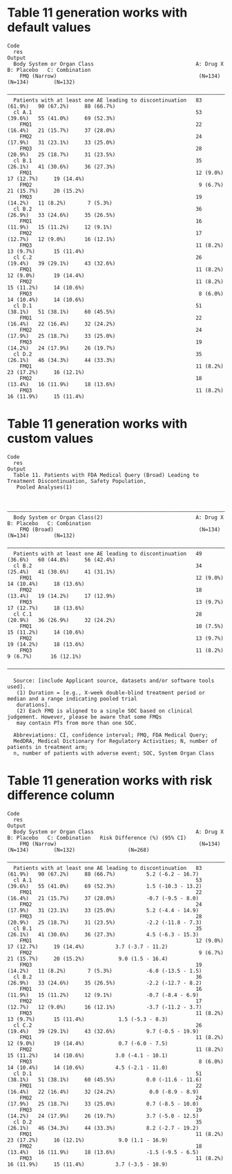 # Table 11 generation works with default values

    Code
      res
    Output
      Body System or Organ Class                                 A: Drug X    B: Placebo   C: Combination
        FMQ (Narrow)                                              (N=134)      (N=134)        (N=132)    
      ———————————————————————————————————————————————————————————————————————————————————————————————————
      Patients with at least one AE leading to discontinuation   83 (61.9%)   90 (67.2%)     88 (66.7%)  
      cl A.1                                                     53 (39.6%)   55 (41.0%)     69 (52.3%)  
        FMQ1                                                     22 (16.4%)   21 (15.7%)     37 (28.0%)  
        FMQ2                                                     24 (17.9%)   31 (23.1%)     33 (25.0%)  
        FMQ3                                                     28 (20.9%)   25 (18.7%)     31 (23.5%)  
      cl B.1                                                     35 (26.1%)   41 (30.6%)     36 (27.3%)  
        FMQ1                                                     12 (9.0%)    17 (12.7%)     19 (14.4%)  
        FMQ2                                                      9 (6.7%)    21 (15.7%)     20 (15.2%)  
        FMQ3                                                     19 (14.2%)   11 (8.2%)       7 (5.3%)   
      cl B.2                                                     36 (26.9%)   33 (24.6%)     35 (26.5%)  
        FMQ1                                                     16 (11.9%)   15 (11.2%)     12 (9.1%)   
        FMQ2                                                     17 (12.7%)   12 (9.0%)      16 (12.1%)  
        FMQ3                                                     11 (8.2%)    13 (9.7%)      15 (11.4%)  
      cl C.2                                                     26 (19.4%)   39 (29.1%)     43 (32.6%)  
        FMQ1                                                     11 (8.2%)    12 (9.0%)      19 (14.4%)  
        FMQ2                                                     11 (8.2%)    15 (11.2%)     14 (10.6%)  
        FMQ3                                                      8 (6.0%)    14 (10.4%)     14 (10.6%)  
      cl D.1                                                     51 (38.1%)   51 (38.1%)     60 (45.5%)  
        FMQ1                                                     22 (16.4%)   22 (16.4%)     32 (24.2%)  
        FMQ2                                                     24 (17.9%)   25 (18.7%)     33 (25.0%)  
        FMQ3                                                     19 (14.2%)   24 (17.9%)     26 (19.7%)  
      cl D.2                                                     35 (26.1%)   46 (34.3%)     44 (33.3%)  
        FMQ1                                                     11 (8.2%)    23 (17.2%)     16 (12.1%)  
        FMQ2                                                     18 (13.4%)   16 (11.9%)     18 (13.6%)  
        FMQ3                                                     11 (8.2%)    16 (11.9%)     15 (11.4%)  

# Table 11 generation works with custom values

    Code
      res
    Output
      Table 11. Patients with FDA Medical Query (Broad) Leading to Treatment Discontinuation, Safety Population,
       Pooled Analyses(1)
      
      
      ———————————————————————————————————————————————————————————————————————————————————————————————————
      Body System or Organ Class(2)                              A: Drug X    B: Placebo   C: Combination
        FMQ (Broad)                                               (N=134)      (N=134)        (N=132)    
      ———————————————————————————————————————————————————————————————————————————————————————————————————
      Patients with at least one AE leading to discontinuation   49 (36.6%)   60 (44.8%)     56 (42.4%)  
      cl B.2                                                     34 (25.4%)   41 (30.6%)     41 (31.1%)  
        FMQ1                                                     12 (9.0%)    14 (10.4%)     18 (13.6%)  
        FMQ2                                                     18 (13.4%)   19 (14.2%)     17 (12.9%)  
        FMQ3                                                     13 (9.7%)    17 (12.7%)     18 (13.6%)  
      cl C.1                                                     28 (20.9%)   36 (26.9%)     32 (24.2%)  
        FMQ1                                                     10 (7.5%)    15 (11.2%)     14 (10.6%)  
        FMQ2                                                     13 (9.7%)    19 (14.2%)     18 (13.6%)  
        FMQ3                                                     11 (8.2%)     9 (6.7%)      16 (12.1%)  
      ———————————————————————————————————————————————————————————————————————————————————————————————————
      
      Source: [include Applicant source, datasets and/or software tools used].
       (1) Duration = [e.g., X-week double-blind treatment period or median and a range indicating pooled trial
       durations].
       (2) Each FMQ is aligned to a single SOC based on clinical judgement. However, please be aware that some FMQs
       may contain PTs from more than one SOC.
      
      Abbreviations: CI, confidence interval; FMQ, FDA Medical Query;
      MedDRA, Medical Dictionary for Regulatory Activities; N, number of patients in treatment arm;
      n, number of patients with adverse event; SOC, System Organ Class

# Table 11 generation works with risk difference column

    Code
      res
    Output
      Body System or Organ Class                                 A: Drug X    B: Placebo   C: Combination   Risk Difference (%) (95% CI)
        FMQ (Narrow)                                              (N=134)      (N=134)        (N=132)                 (N=268)           
      ——————————————————————————————————————————————————————————————————————————————————————————————————————————————————————————————————
      Patients with at least one AE leading to discontinuation   83 (61.9%)   90 (67.2%)     88 (66.7%)          5.2 (-6.2 - 16.7)      
      cl A.1                                                     53 (39.6%)   55 (41.0%)     69 (52.3%)          1.5 (-10.3 - 13.2)     
        FMQ1                                                     22 (16.4%)   21 (15.7%)     37 (28.0%)          -0.7 (-9.5 - 8.0)      
        FMQ2                                                     24 (17.9%)   31 (23.1%)     33 (25.0%)          5.2 (-4.4 - 14.9)      
        FMQ3                                                     28 (20.9%)   25 (18.7%)     31 (23.5%)          -2.2 (-11.8 - 7.3)     
      cl B.1                                                     35 (26.1%)   41 (30.6%)     36 (27.3%)          4.5 (-6.3 - 15.3)      
        FMQ1                                                     12 (9.0%)    17 (12.7%)     19 (14.4%)          3.7 (-3.7 - 11.2)      
        FMQ2                                                      9 (6.7%)    21 (15.7%)     20 (15.2%)           9.0 (1.5 - 16.4)      
        FMQ3                                                     19 (14.2%)   11 (8.2%)       7 (5.3%)           -6.0 (-13.5 - 1.5)     
      cl B.2                                                     36 (26.9%)   33 (24.6%)     35 (26.5%)          -2.2 (-12.7 - 8.2)     
        FMQ1                                                     16 (11.9%)   15 (11.2%)     12 (9.1%)           -0.7 (-8.4 - 6.9)      
        FMQ2                                                     17 (12.7%)   12 (9.0%)      16 (12.1%)          -3.7 (-11.2 - 3.7)     
        FMQ3                                                     11 (8.2%)    13 (9.7%)      15 (11.4%)           1.5 (-5.3 - 8.3)      
      cl C.2                                                     26 (19.4%)   39 (29.1%)     43 (32.6%)          9.7 (-0.5 - 19.9)      
        FMQ1                                                     11 (8.2%)    12 (9.0%)      19 (14.4%)           0.7 (-6.0 - 7.5)      
        FMQ2                                                     11 (8.2%)    15 (11.2%)     14 (10.6%)          3.0 (-4.1 - 10.1)      
        FMQ3                                                      8 (6.0%)    14 (10.4%)     14 (10.6%)          4.5 (-2.1 - 11.0)      
      cl D.1                                                     51 (38.1%)   51 (38.1%)     60 (45.5%)          0.0 (-11.6 - 11.6)     
        FMQ1                                                     22 (16.4%)   22 (16.4%)     32 (24.2%)           0.0 (-8.9 - 8.9)      
        FMQ2                                                     24 (17.9%)   25 (18.7%)     33 (25.0%)          0.7 (-8.5 - 10.0)      
        FMQ3                                                     19 (14.2%)   24 (17.9%)     26 (19.7%)          3.7 (-5.0 - 12.5)      
      cl D.2                                                     35 (26.1%)   46 (34.3%)     44 (33.3%)          8.2 (-2.7 - 19.2)      
        FMQ1                                                     11 (8.2%)    23 (17.2%)     16 (12.1%)           9.0 (1.1 - 16.9)      
        FMQ2                                                     18 (13.4%)   16 (11.9%)     18 (13.6%)          -1.5 (-9.5 - 6.5)      
        FMQ3                                                     11 (8.2%)    16 (11.9%)     15 (11.4%)          3.7 (-3.5 - 10.9)      

